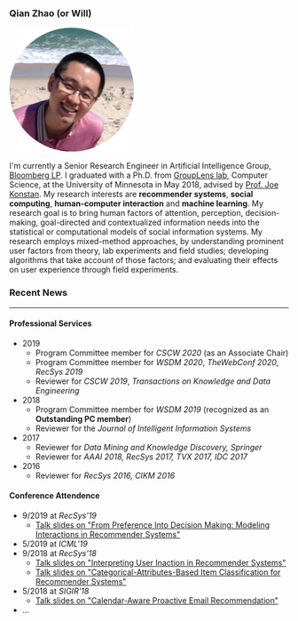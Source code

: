 
###  Qian Zhao (or Will)

![My photo](img/Qian-Picture.png "My Photo")

I'm currently a Senior Research Engineer in Artificial Intelligence Group, [Bloomberg LP](https://www.bloomberg.com/professional/solution/bloomberg-terminal/). I graduated with a Ph.D. from [GroupLens lab](https://grouplens.org), Computer Science, at the University of Minnesota in May 2018, advised by [Prof. Joe Konstan](http://konstan.umn.edu). My research interests are **recommender systems**, **social computing**, **human-computer interaction** and **machine learning**. My research goal is to bring human factors of attention, perception, decision-making, goal-directed and contextualized information needs into the statistical or computational models of social information systems. My research employs mixed-method approaches, by understanding prominent user factors from theory, lab experiments and field studies; developing algorithms that take account of those factors; and evaluating their effects on user experience through field experiments.

### Recent News 

---

#### Professional Services

- 2019
    - Program Committee member for _CSCW 2020_ (as an Associate Chair)
    - Program Committee member for _WSDM 2020_, _TheWebConf 2020_, _RecSys 2019_
    - Reviewer for _CSCW 2019_, _Transactions on Knowledge and Data Engineering_
- 2018
    - Program Committee member for _WSDM 2019_ (recognized as an **Outstanding PC member**)
    - Reviewer for the _Journal of Intelligent Information Systems_
- 2017
    - Reviewer for _Data Mining and Knowledge Discovery, Springer_
    - Reviewer for _AAAI 2018, RecSys 2017, TVX 2017, IDC 2017_
- 2016
    - Reviewer for _RecSys 2016, CIKM 2016_

#### Conference Attendence

- 9/2019 at _RecSys'19_
    - [Talk slides on "From Preference Into Decision Making: Modeling Interactions in Recommender Systems"](slides/recsys19.pdf)
- 5/2019 at _ICML'19_
- 9/2018 at _RecSys'18_
    - [Talk slides on "Interpreting User Inaction in Recommender Systems"](slides/recsys18-a.pdf)
    - [Talk slides on "Categorical-Attributes-Based Item Classification for Recommender Systems"](slides/recsys18-b.pdf)
- 5/2018 at _SIGIR'18_
    - [Talk slides on "Calendar-Aware Proactive Email Recommendation"](slides/sigir18.pdf)
- ...
